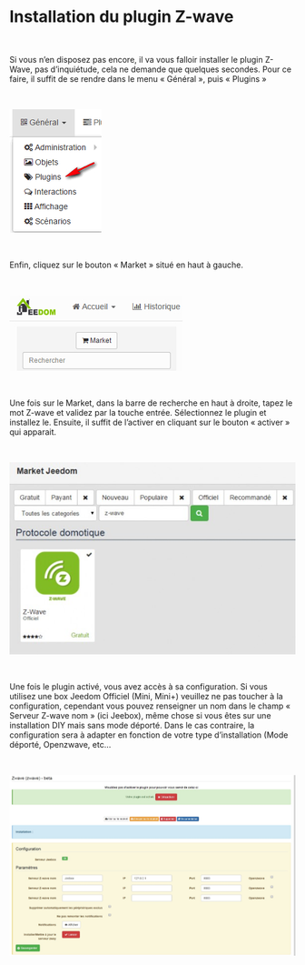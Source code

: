 Installation du plugin Z-wave
=============================

 

Si vous n’en disposez pas encore, il va vous falloir installer le plugin Z-Wave, pas d’inquiétude, cela ne demande que quelques secondes. Pour ce faire, il suffit de se rendre dans le menu « Général », puis « Plugins »

 

![](../images/plugin/innstallationzwave1.jpg)

 

Enfin, cliquez sur le bouton « Market » situé en haut à gauche.

 

![](../images/plugin/innstallationzwave2.jpg)

 

Une fois sur le Market, dans la barre de recherche en haut à droite, tapez le mot Z-wave et validez par la touche entrée. Sélectionnez le plugin et installez le. Ensuite, il suffit de l’activer en cliquant sur le bouton « activer » qui apparait.

 

![](../images/plugin/innstallationzwave3.jpg)

 

Une fois le plugin activé, vous avez accès à sa configuration. Si vous utilisez une box Jeedom Officiel (Mini, Mini+) veuillez ne pas toucher à la configuration, cependant vous pouvez renseigner un nom dans le champ « Serveur Z-wave nom » (ici Jeebox), même chose si vous êtes sur une installation DIY mais sans mode déporté. Dans le cas contraire, la configuration sera à adapter en fonction de votre type d’installation (Mode déporté, Openzwave, etc…

 

![](../images/plugin/configzwave.jpg)

 

